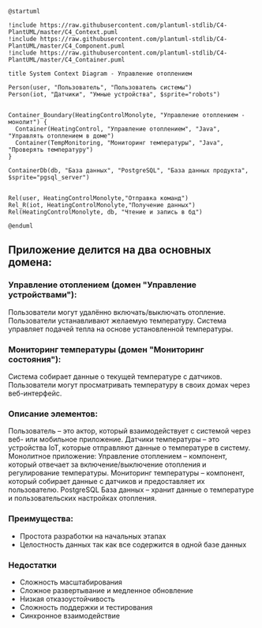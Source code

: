```puml
@startuml

!include https://raw.githubusercontent.com/plantuml-stdlib/C4-PlantUML/master/C4_Context.puml
!include https://raw.githubusercontent.com/plantuml-stdlib/C4-PlantUML/master/C4_Component.puml
!include https://raw.githubusercontent.com/plantuml-stdlib/C4-PlantUML/master/C4_Container.puml

title System Context Diagram - Управление отоплением

Person(user, "Пользователь", "Пользователь системы")
Person(iot, "Датчики", "Умные устройства", $sprite="robots")


Container_Boundary(HeatingControlMonolyte, "Управление отоплением - монолит") {
  Container(HeatingControl, "Управление отоплением", "Java", "Управлять отоплением в доме")
  Container(TempMonitoring, "Мониторинг температуры", "Java", "Проверять температуру")
}

ContainerDb(db, "База данных", "PostgreSQL", "База данных продукта", $sprite="pgsql_server")


Rel(user, HeatingControlMonolyte,"Отправка команд")
Rel_R(iot, HeatingControlMonolyte,"Получение данных")
Rel(HeatingControlMonolyte, db, "Чтение и запись в бд")

@enduml
```

## Приложение делится на два основных домена:

### Управление отоплением (домен "Управление устройствами"):
Пользователи могут удалённо включать/выключать отопление.
Пользователи устанавливают желаемую температуру.
Система управляет подачей тепла на основе установленной температуры.
### Мониторинг температуры (домен "Мониторинг состояния"):
Система собирает данные о текущей температуре с датчиков.
Пользователи могут просматривать температуру в своих домах через веб-интерфейс.


### Описание элементов:
Пользователь – это актор, который взаимодействует с системой через веб- или мобильное приложение.
Датчики температуры – это устройства IoT, которые отправляют данные о температуре в систему.
Монолитное приложение:
Управление отоплением – компонент, который отвечает за включение/выключение отопления и регулирование температуры.
Мониторинг температуры – компонент, который собирает данные с датчиков и предоставляет их пользователю.
PostgreSQL База данных – хранит данные о температуре и пользовательских настройках отопления.


### Преимущества:
- Простота разработки на начальных этапах
- Целостность данных так как все содержится в одной базе данных

### Недостатки
- Сложность масштабирования
- Сложное развертывание и медленное обновление
- Низкая отказоустойчивость
- Сложность поддержки и тестирования
- Синхронное взаимодействие